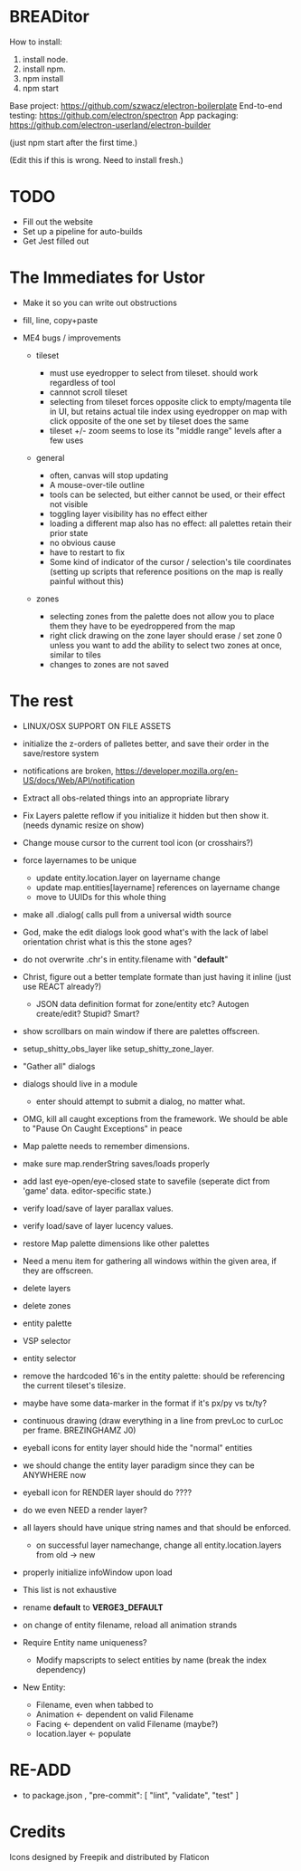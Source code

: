 BREADitor
=======


How to install:
1. install node.
2. install npm.
3. npm install
4. npm start

Base project: https://github.com/szwacz/electron-boilerplate
End-to-end testing: https://github.com/electron/spectron
App packaging: https://github.com/electron-userland/electron-builder



(just npm start after the first time.)

(Edit this if this is wrong.  Need to install fresh.)

TODO
====
* Fill out the website
* Set up a pipeline for auto-builds
* Get Jest filled out

The Immediates for Ustor
========================
* Make it so you can write out obstructions
* fill, line, copy+paste

* ME4 bugs / improvements
  - tileset
    * must use eyedropper to select from tileset. should work regardless of tool
    * cannnot scroll tileset
    * selecting from tileset forces opposite click to empty/magenta tile in UI,     but retains actual tile index using eyedropper on map with click opposite of the one set by tileset does the same
    * tileset +/- zoom seems to lose its "middle range" levels after a few uses

  - general
    * often, canvas will stop updating
    * A mouse-over-tile outline 
    * tools can be selected, but either cannot be used, or their effect not visible
    * toggling layer visibility has no effect either
    * loading a different map also has no effect: all palettes retain their prior state
    * no obvious cause
    * have to restart to fix
    * Some kind of indicator of the cursor / selection's tile coordinates (setting up scripts that reference positions on the map is really painful without this)
  - zones
    * selecting zones from the palette does not allow you to place them they have to be eyedroppered from the map
    * right click drawing on the zone layer should erase / set zone 0 unless you want to add the ability to select two zones at once, similar to tiles
    * changes to zones are not saved

The rest
=========

* LINUX/OSX SUPPORT ON FILE ASSETS

* initialize the z-orders of palletes better, and save their order in the save/restore system
* notifications are broken, https://developer.mozilla.org/en-US/docs/Web/API/notification
* Extract all obs-related things into an appropriate library
* Fix Layers palette reflow if you initialize it hidden but then show it.  (needs dynamic resize on show)
* Change mouse cursor to the current tool icon (or crosshairs?)
* force layernames to be unique
  * update entity.location.layer on layername change
  * update map.entities[layername] references on layername change
  * move to UUIDs for this whole thing
* make all .dialog( calls pull from a universal width source
* God, make the edit dialogs look good what's with the lack of label orientation christ what is this the stone ages?
* do not overwrite .chr's in entity.filename with "__default__"
* Christ, figure out a better template formate than just having it inline (just use REACT already?)
  * JSON data definition format for zone/entity etc?  Autogen create/edit?  Stupid?  Smart?
* show scrollbars on main window if there are palettes offscreen.
* setup_shitty_obs_layer like setup_shitty_zone_layer.
* "Gather all" dialogs
* dialogs should live in a module
  * enter should attempt to submit a dialog, no matter what.
* OMG, kill all caught exceptions from the framework. We should be able to "Pause On Caught Exceptions" in peace
* Map palette needs to remember dimensions.
* make sure map.renderString saves/loads properly 
* add last eye-open/eye-closed state to savefile (seperate dict from 'game' data. editor-specific state.)
* verify load/save of layer parallax values.
* verify load/save of layer lucency values.
* restore Map palette dimensions like other palettes
* Need a menu item for gathering all windows within the given area, if they are offscreen.
* delete layers
* delete zones
* entity palette
* VSP selector
* entity selector
* remove the hardcoded 16's in the entity palette: should be referencing the current tileset's tilesize.
* maybe have some data-marker in the format if it's px/py vs tx/ty?  
* continuous drawing (draw everything in a line from prevLoc to curLoc per frame.  BREZINGHAMZ J0)
* eyeball icons for entity layer should hide the "normal" entities
* we should change the entity layer paradigm since they can be ANYWHERE now
* eyeball icon for RENDER layer should do ????
* do we even NEED a render layer?
* all layers should have unique string names and that should be enforced.
  * on successful layer namechange, change all entity.location.layers from old -> new 
* properly initialize infoWindow upon load
* This list is not exhaustive
* rename __default__ to __VERGE3_DEFAULT__
* on change of entity filename, reload all animation strands
* Require Entity name uniqueness?
  * Modify mapscripts to select entities by name (break the index dependency)
* New Entity:
  * Filename, even when tabbed to
  * Animation <- dependent on valid Filename
  * Facing <- dependent on valid Filename (maybe?)
  * location.layer <- populate


RE-ADD
=======
* to package.json
,
  "pre-commit": [
    "lint",
    "validate",
    "test"
  ]

Credits
=======
Icons designed by Freepik and distributed by Flaticon